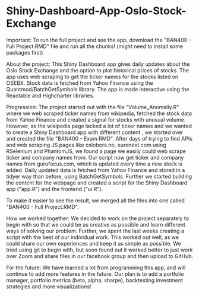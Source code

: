# Shiny-Dashboard-App-Oslo-Stock-Exchange
Important: To run the full project and see the app, download the "BAN400 - Full Project.RMD" file and run all the chunks! (might need to install some packages first)

About the project:
This Shiny Dashboard app gives daily updates about the Oslo Stock Exchange and the option to plot historical prices of stocks. 
The app uses web scraping to get the ticker names for the stocks listed on OSEBX. 
Stock data is fetched from Yahoo Finance using the Quantmod/BatchGetSymbols library. 
The app is made interactive using the Reactable and Highcharter libraries.

Progression:
The project started out with the file "Volume_Anomaliy.R" where we web scraped ticker names from wikipedia, fetched the stock data from Yahoo Finance and
created a signal for stocks with unusual volume. However, as the wikipedia page lacked a lot of ticker names and we wanted to create a Shiny Dashboard app with different content
, we started over and created the file "BAN400 - Exam.RMD". After days of trying to find APIs and web scraping JS pages like oslobors.no, euronext.com using RSelenium and PhantomJS, we
found a page we easily could web scrape ticker and company names from. Our script now get ticker and company names from gurufocus.com, which is updated every time a new stock is added.
Daily updated data is fetched from Yahoo Finance and stored in a tidyer way than before, using BatchGetSymbols. Further we started building the content for the webpage and created a
script for the Shiny Dashboard app ("app.R") and the frontend ("ui.R").

To make it easier to see the result, we merged all the files into one called "BAN400 - Full Project.RMD".

How we worked together:
We decided to work on the project separately to begin with so that we could be as creative as possible and learn different ways of solving our problem. Further, we spent the last weeks creating a script with the best of our individual work. This worked out well, as we could share our own experiences and keep it as simple as possible. We tried using git to begin with, but soon found out it worked better to just work over Zoom and share files in our facebook group and then upload to GitHub.

For the future:
We have learned a lot from programming this app, and will continue to add more features in the future. 
Our plan is to add a portfolio manager, portfolio metrics (beta, alpha, sharpe), backtesting investment strategies 
and more visualizations!
